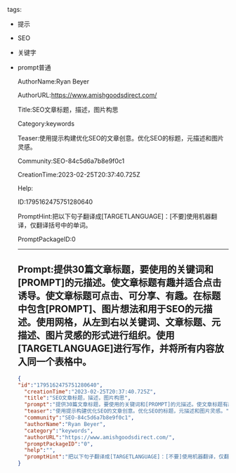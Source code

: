   tags: 
- 提示
- SEO
- 关键字
- prompt普通

  AuthorName:Ryan Beyer

  AuthorURL:https://www.amishgoodsdirect.com/

  Title:SEO文章标题，描述，图片构思

  Category:keywords

  Teaser:使用提示构建优化SEO的文章创意。优化SEO的标题，元描述和图片灵感。

  Community:SEO-84c5d6a7b8e9f0c1

  CreationTime:2023-02-25T20:37:40.725Z

  Help:

  ID:1795162475751280640

  PromptHint:把以下句子翻译成[TARGETLANGUAGE]：[不要]使用机器翻译，仅翻译括号中的单词。

  PromptPackageID:0

  ---

  ## Prompt:提供30篇文章标题，要使用的关键词和[PROMPT]的元描述。使文章标题有趣并适合点击诱导。使文章标题可点击、可分享、有趣。在标题中包含[PROMPT]、图片想法和用于SEO的元描述。使用网格，从左到右以关键词、文章标题、元描述、图片灵感的形式进行组织。使用[TARGETLANGUAGE]进行写作，并将所有内容放入同一个表格中。

  ```json
  {
  "id":"1795162475751280640",
    "creationTime":"2023-02-25T20:37:40.725Z",
    "title":"SEO文章标题，描述，图片构思",
    "prompt":"提供30篇文章标题，要使用的关键词和[PROMPT]的元描述。使文章标题有趣并适合点击诱导。使文章标题可点击、可分享、有趣。在标题中包含[PROMPT]、图片想法和用于SEO的元描述。使用网格，从左到右以关键词、文章标题、元描述、图片灵感的形式进行组织。使用[TARGETLANGUAGE]进行写作，并将所有内容放入同一个表格中。",
    "teaser":"使用提示构建优化SEO的文章创意。优化SEO的标题，元描述和图片灵感。",
    "community":"SEO-84c5d6a7b8e9f0c1",
    "authorName":"Ryan Beyer",
    "category":"keywords",
    "authorURL":"https://www.amishgoodsdirect.com/",
    "promptPackageID":"0",
    "help":"",
    "promptHint":"把以下句子翻译成[TARGETLANGUAGE]：[不要]使用机器翻译，仅翻译括号中的单词。"
  }
  ```
